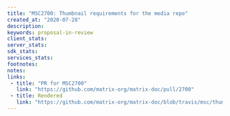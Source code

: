 ```yaml
---
title: "MSC2700: Thumbnail requirements for the media repo"
created_at: "2020-07-28"
description:
keywords: proposal-in-review
client_stats:
server_stats:
sdk_stats:
services_stats:
footnotes:
notes:
links:
 - title: "PR for MSC2700"
   link: "https://github.com/matrix-org/matrix-doc/pull/2700"
 - title: Rendered
   link: "https://github.com/matrix-org/matrix-doc/blob/travis/msc/thumbnail-types/proposals/2700-thumbnail-types.md"
---
```

